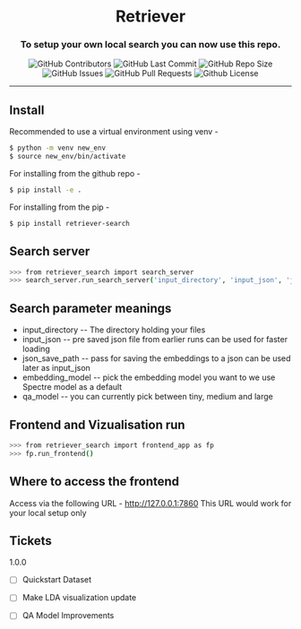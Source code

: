 <div align="center">

# Retriever

### To setup your own local search you can now use this repo.

<p>
<img alt="GitHub Contributors" src="https://img.shields.io/github/contributors/GovML/retriever" />
<img alt="GitHub Last Commit" src="https://img.shields.io/github/last-commit/GovML/retriever" />
<img alt="GitHub Repo Size" src="https://img.shields.io/github/repo-size/GovML/retriever" />
<img alt="GitHub Issues" src="https://img.shields.io/github/issues/GovML/retriever" />
<img alt="GitHub Pull Requests" src="https://img.shields.io/github/issues-pr/GovML/retriever" />
<img alt="Github License" src="https://img.shields.io/badge/License-Apache-yellow.svg" />
</p>

</div>

-----
## Install 

Recommended to use a virtual environment using venv - 

```bash
$ python -m venv new_env
$ source new_env/bin/activate
```
For installing from the github repo - 
```bash
$ pip install -e .
```
For installing from the pip - 
```bash
$ pip install retriever-search
```

## Search server

```bash
>>> from retriever_search import search_server
>>> search_server.run_search_server('input_directory', 'input_json', 'json_save_path', 'embedding_model', 'qa_model', device='cpu')
```

## Search parameter meanings

- input_directory -- The directory holding your files
- input_json -- pre saved json file from earlier runs can be used for faster loading
- json_save_path -- pass for saving the embeddings to a json can be used later as input_json
- embedding_model -- pick the embedding model you want to we use Spectre model as a default
- qa_model -- you can currently pick between tiny, medium and large

## Frontend and Vizualisation run

```bash
>>> from retriever_search import frontend_app as fp
>>> fp.run_frontend()
```


## Where to access the frontend 

Access via the following URL - http://127.0.0.1:7860 
This URL would work for your local setup only


## Tickets

1.0.0
- [ ] Quickstart Dataset
- [ ] Make LDA visualization update
- [ ] QA Model Improvements

